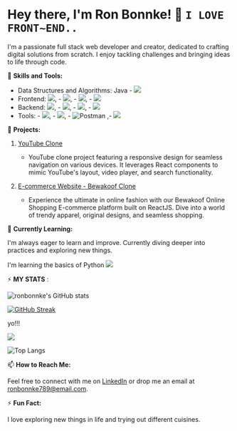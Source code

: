 # Hey there, I'm Ron Bonnke! 👋 ` I LOVE FRONT~END.. `

I'm a passionate full stack web developer and creator, dedicated to crafting digital solutions from scratch. I enjoy tackling challenges and bringing ideas to life through code.

🚀 **Skills and Tools:**
 
- Data Structures and Algorithms: Java - <img src="https://img.icons8.com/color/48/000000/java-coffee-cup-logo.png"/> 
- Frontend:  <img src="https://img.icons8.com/color/48/000000/html-5--v1.png"/>, - <img src="https://img.icons8.com/color/48/000000/css3.png"/>, - <img src="https://img.icons8.com/color/48/000000/javascript--v2.png"/>, - <img src="https://img.icons8.com/color/48/000000/react-native.png"/>
- Backend:  <img src="https://img.icons8.com/color/48/000000/nodejs.png"/>, - <img src="https://img.icons8.com/color/48/000000/express.png"/>, - <img src="https://img.icons8.com/color/48/000000/mongodb.png"/>, - <img src="https://img.icons8.com/color/48/000000/sql.png"/>
- Tools: - <img src="https://img.icons8.com/ios/50/000000/github--v1.png"/>, - <img src="https://img.icons8.com/color/48/000000/visual-studio-code-2019.png"/>, -  ![Postman](https://img.shields.io/badge/-Postman-orange?logo=postman&logoColor=white) ,- <img src="https://img.icons8.com/color/48/000000/intellij-idea.png"/> 


💼 **Projects:**



1. [YouTube Clone](https://tiny-sopapillas-788139.netlify.app/)
   - YouTube clone project featuring a responsive design for seamless navigation on various devices. It leverages React components to mimic YouTube's layout, video player, and search functionality.

2. [E-commerce Website - Bewakoof Clone](https://fabulous-basbousa-94a726.netlify.app/)
   - Experience the ultimate in online fashion with our Bewakoof Online Shopping E-commerce platform built on ReactJS. Dive into a world of trendy apparel, original designs, and seamless shopping.


🌱 **Currently Learning:**

I'm always eager to learn and improve. Currently diving deeper into practices and exploring new things.

I'm learning the basics of Python 
<img src="https://img.icons8.com/color/48/000000/python.png"/>



⚡ **MY STATS** :


![ronbonnke's GitHub stats](https://github-readme-stats.vercel.app/api?username=ronbonnke&show_icons=true&theme=dark)


[![GitHub Streak](https://streak-stats.demolab.com/?user=ronbonnke)](https://git.io/streak-stats)



yo!!!

<picture>
  <source
    srcset="https://github-readme-stats.vercel.app/api?username=ronbonnke&show_icons=true&theme=dark"
    media="(prefers-color-scheme: dark)"
  />
  <source
    srcset="https://github-readme-stats.vercel.app/api?username=ronbonnke&show_icons=true"
    media="(prefers-color-scheme: light), (prefers-color-scheme: no-preference)"
  />
  <img src="https://github-readme-stats.vercel.app/api?username=ronbonnke&show_icons=true" />
</picture>


![Top Langs](https://github-readme-stats.vercel.app/api/top-langs/?username=ronbonnke&layout=compact)




📫 **How to Reach Me:**

Feel free to connect with me on [LinkedIn](https://www.linkedin.com/in/ron-bonnke-34275426a/overlay/about-this-profile/) or drop me an email at [ronbonnke789@email.com](mailto:ronbonnke789@email.com).



⚡ **Fun Fact:**

I love exploring new things in life and trying out different cuisines.

<!-- Feel free to use or modify this template! -->
